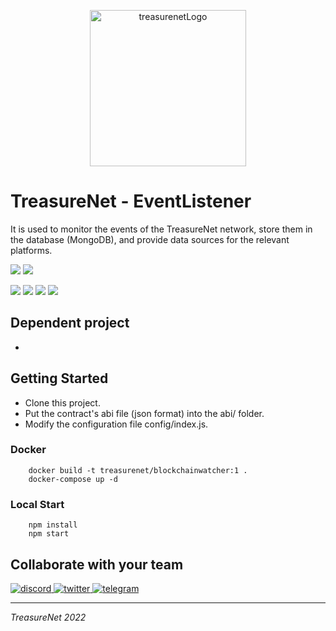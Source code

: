 <p align="center">
  <a href="https://treasurenet.io">
    <img alt="treasurenetLogo" src="https://wiki.treasurenet.io/logoforgithub.png" width="250" />
  </a>
</p>

# TreasureNet - EventListener

It is used to monitor the events of the TreasureNet network, store them in the database (MongoDB), and provide data sources for the relevant platforms.

![](https://img.shields.io/badge/Node.js-43853D?style=for-the-badge&logo=node.js&logoColor=white)
![](https://img.shields.io/badge/MongoDB-4EA94B?style=for-the-badge&logo=mongodb&logoColor=white)

![](https://badgen.net/github/license/treasurenetprotocol/eventlistener)
![](https://badgen.net/github/last-commit/treasurenetprotocol/eventlistener)
![](https://badgen.net/github/tag/treasurenetprotocol/eventlistener)
![](https://badgen.net/github/stars/treasurenetprotocol/eventlistener)


## Dependent project

- 

## Getting Started

- Clone this project.
- Put the contract's abi file (json format) into the abi/ folder.
- Modify the configuration file config/index.js.

### Docker

```shell
    docker build -t treasurenet/blockchainwatcher:1 .
    docker-compose up -d
```

### Local Start

```shell
    npm install
    npm start
```

## Collaborate with your team

<a href="https://discord.com/channels/990530508834340905/990530510746964004">
    <img alt="discord" src="https://badgen.net/badge/icon/discord?icon=discord&label" />
</a>
<a href="https://twitter.com/treasurenet_io">
    <img alt="twitter" src="https://badgen.net/badge/icon/twitter?icon=twitter&label" />
</a>
<a href="https://t.me/+hN6G5mGAlD8xMmI5">
    <img alt="telegram" src="https://badgen.net/badge/icon/telegram?icon=telegram&label" />
</a>

-----

_TreasureNet 2022_
